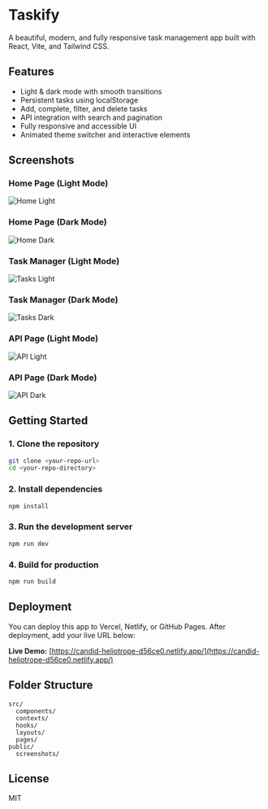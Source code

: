 # Taskify

A beautiful, modern, and fully responsive task management app built with React, Vite, and Tailwind CSS.

## Features
- Light & dark mode with smooth transitions
- Persistent tasks using localStorage
- Add, complete, filter, and delete tasks
- API integration with search and pagination
- Fully responsive and accessible UI
- Animated theme switcher and interactive elements

## Screenshots

### Home Page (Light Mode)
![Home Light](public/screenshots/home-light.png)

### Home Page (Dark Mode)
![Home Dark](public/screenshots/home-dark.png)

### Task Manager (Light Mode)
![Tasks Light](public/screenshots/tasks-light.png)

### Task Manager (Dark Mode)
![Tasks Dark](public/screenshots/tasks-dark.png)

### API Page (Light Mode)
![API Light](public/screenshots/api-light.png)

### API Page (Dark Mode)
![API Dark](public/screenshots/api-dark.png)

## Getting Started

### 1. Clone the repository
```bash
git clone <your-repo-url>
cd <your-repo-directory>
```

### 2. Install dependencies
```bash
npm install
```

### 3. Run the development server
```bash
npm run dev
```

### 4. Build for production
```bash
npm run build
```

## Deployment
You can deploy this app to Vercel, Netlify, or GitHub Pages. After deployment, add your live URL below:

**Live Demo:** [https://candid-heliotrope-d56ce0.netlify.app/](https://candid-heliotrope-d56ce0.netlify.app/)

## Folder Structure
```
src/
  components/
  contexts/
  hooks/
  layouts/
  pages/
public/
  screenshots/
```

## License
MIT

